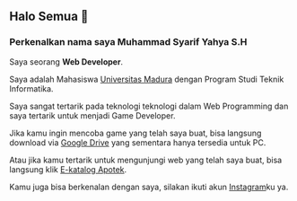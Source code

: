 ## Halo Semua 👋
### Perkenalkan nama saya Muhammad Syarif Yahya S.H

Saya seorang **Web Developer**.<br>

Saya adalah Mahasiswa [Universitas Madura](https://unira.ac.id/) dengan Program Studi Teknik Informatika.<br>

Saya sangat tertarik pada teknologi teknologi dalam Web Programming dan saya tertarik untuk menjadi Game Developer.<br>

Jika kamu ingin mencoba game yang telah saya buat, bisa langsung download via [Google Drive](https://drive.google.com/drive/folders/12jyaO0oebFnpjXflJ0lW24GvjzALRUts?usp=sharing) yang sementara hanya tersedia untuk PC.<br>

Atau jika kamu tertarik untuk mengunjungi web yang telah saya buat, bisa langsung klik [E-katalog Apotek](https://e-katalog-apotik-sehat.000webhostapp.com/).<br>

Kamu juga bisa berkenalan dengan saya, silakan ikuti akun [Instagram](https://www.instagram.com/syarifyahya.sh/)ku ya.<br>

<!--
**syarifyahyash/syarifyahyash** is a ✨ _special_ ✨ repository because its `README.md` (this file) appears on your GitHub profile.

Here are some ideas to get you started:

- 🔭 I’m currently working on ...
- 🌱 I’m currently learning ...
- 👯 I’m looking to collaborate on ...
- 🤔 I’m looking for help with ...
- 💬 Ask me about ...
- 📫 How to reach me: ...
- 😄 Pronouns: ...
- ⚡ Fun fact: ...
-->
